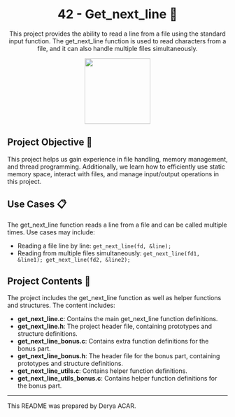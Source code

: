 <!-- Project Title -->
<h1 align="center">42 - Get_next_line 📄</h1>

<!-- Project Description -->
<p align="center">
This project provides the ability to read a line from a file using the standard input function. The get_next_line function is used to read characters from a file, and it can also handle multiple files simultaneously.
</p>

<!-- Project Logo or Image -->
<p align="center">
  <a target="blank"><img src="https://i.hizliresim.com/pjpsbji.png" height="150" width="150" /></a>
</p>

## Project Objective 🎯

This project helps us gain experience in file handling, memory management, and thread programming. Additionally, we learn how to efficiently use static memory space, interact with files, and manage input/output operations in this project.

## Use Cases 📋

The get_next_line function reads a line from a file and can be called multiple times. Use cases may include:

- Reading a file line by line: `get_next_line(fd, &line);`
- Reading from multiple files simultaneously: `get_next_line(fd1, &line1); get_next_line(fd2, &line2);`

## Project Contents 📂

The project includes the get_next_line function as well as helper functions and structures. The content includes:

- **get_next_line.c**: Contains the main get_next_line function definitions.
- **get_next_line.h**: The project header file, containing prototypes and structure definitions.
- **get_next_line_bonus.c**: Contains extra function definitions for the bonus part.
- **get_next_line_bonus.h**: The header file for the bonus part, containing prototypes and structure definitions.
- **get_next_line_utils.c**: Contains helper function definitions.
- **get_next_line_utils_bonus.c**: Contains helper function definitions for the bonus part.

---

This README was prepared by Derya ACAR.

